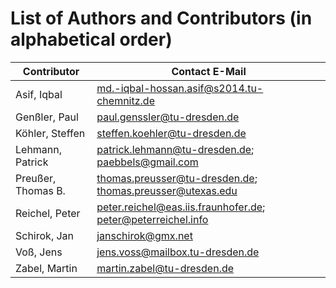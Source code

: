# List of Authors and Contributors (in alphabetical order)

Contributor       | Contact E-Mail
------------------|------------------------------------------------------------
Asif, Iqbal       | md.-iqbal-hossan.asif@s2014.tu-chemnitz.de
Genßler, Paul     | paul.genssler@tu-dresden.de
Köhler, Steffen   | steffen.koehler@tu-dresden.de
Lehmann, Patrick  | patrick.lehmann@tu-dresden.de; paebbels@gmail.com
Preußer, Thomas B.| thomas.preusser@tu-dresden.de; thomas.preusser@utexas.edu
Reichel, Peter    | peter.reichel@eas.iis.fraunhofer.de; peter@peterreichel.info
Schirok, Jan      | janschirok@gmx.net
Voß, Jens         | jens.voss@mailbox.tu-dresden.de
Zabel, Martin     | martin.zabel@tu-dresden.de
